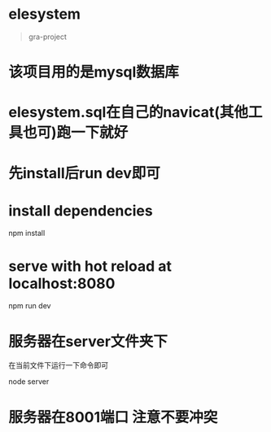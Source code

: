 # elesystem

> gra-project

# 该项目用的是mysql数据库
# elesystem.sql在自己的navicat(其他工具也可)跑一下就好


# 先install后run dev即可

# install dependencies
npm install

# serve with hot reload at localhost:8080
npm run dev



# 服务器在server文件夹下

在当前文件下运行一下命令即可

node server

# 服务器在8001端口 注意不要冲突


